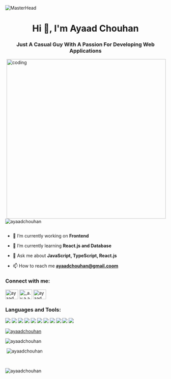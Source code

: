 ![MasterHead](https://live.staticflickr.com/65535/51350239267_54560763e6_b.jpg)
<!-- <img src="https://repository-images.githubusercontent.com/588181932/e36ec678-7984-4cdd-8e4c-a3932772ff8e" alt='coding'> -->

<h1 align="center">Hi 👋, I'm Ayaad Chouhan</h1>
<h3 align="center">Just A Casual Guy With A Passion For Developing Web Applications</h3>
<img align="right" width="500"  src="https://camo.githubusercontent.com/7de37139d0b4c1ce40865e799b446c0e963a3dd8fb68d239707237c40604fa3d/68747470733a2f2f63646e2e6472696262626c652e636f6d2f75736572732f3733303730332f73637265656e73686f74732f363538313234332f6176656e746f2e676966" alt="coding" >

<p align="left"> <img src="https://komarev.com/ghpvc/?username=ayaadchouhan&label=Profile%20views&color=0e75b6&style=flat" alt="ayaadchouhan" /> </p>

<p align="left"> <a href="https://twitter.com/" target="blank"><img src="https://img.shields.io/twitter/follow/?logo=twitter&style=for-the-badge" alt="" /></a> </p>

- 🔭 I’m currently working on **Frontend**

- 🌱 I’m currently learning **React.js and Database**

- 💬 Ask me about **JavaScript, TypeScript, React.js**

- 📫 How to reach me **ayaadchouhan@gmail.coom**

<h3 align="left">Connect with me:</h3>
<p align="left">
<a href="https://linkedin.com/in/ayaad chouhan" target="blank"><img align="center" src="https://raw.githubusercontent.com/rahuldkjain/github-profile-readme-generator/master/src/images/icons/Social/linked-in-alt.svg" alt="ayaad chouhan" height="30" width="40" /></a>
<a href="https://instagram.com/_a.y.a.a.d_ch" target="blank"><img align="center" src="https://raw.githubusercontent.com/rahuldkjain/github-profile-readme-generator/master/src/images/icons/Social/instagram.svg" alt="_a.y.a.a.d_ch" height="30" width="40" /></a>
<a href="https://www.leetcode.com/ayaad chouhan" target="blank"><img align="center" src="https://raw.githubusercontent.com/rahuldkjain/github-profile-readme-generator/master/src/images/icons/Social/leet-code.svg" alt="ayaad chouhan" height="30" width="40" /></a>
</p>

<h3 align="left">Languages and Tools:</h3>
<p>
<img src="https://img.shields.io/badge/javascript-%23323330.svg?style=for-the-badge&logo=javascript&logoColor=%23F7DF1E">
<img src="https://img.shields.io/badge/c-%2300599C.svg?style=for-the-badge&logo=c&logoColor=white">
<img src="https://img.shields.io/badge/css3-%231572B6.svg?style=for-the-badge&logo=css3&logoColor=white">
<img src="https://img.shields.io/badge/html5-%23E34F26.svg?style=for-the-badge&logo=html5&logoColor=white">
<img src="https://img.shields.io/badge/typescript-%23007ACC.svg?style=for-the-badge&logo=typescript&logoColor=white">
<img src="https://img.shields.io/badge/react-%2320232a.svg?style=for-the-badge&logo=react&logoColor=%2361DAFB">
<img src="https://img.shields.io/badge/jquery-%230769AD.svg?style=for-the-badge&logo=jquery&logoColor=white">
<img src="https://img.shields.io/badge/mysql-4479A1.svg?style=for-the-badge&logo=mysql&logoColor=white">
<img src="https://img.shields.io/badge/git-%23F05033.svg?style=for-the-badge&logo=git&logoColor=white">
<img src="https://img.shields.io/badge/github-%23121011.svg?style=for-the-badge&logo=github&logoColor=white">
<img src="https://img.shields.io/badge/express.js-%23404d59.svg?style=for-the-badge&logo=express&logoColor=%2361DAFB">
</p>


<p align="left"> <a href="https://github.com/ryo-ma/github-profile-trophy"><img src="https://github-profile-trophy.vercel.app/?username=ayaadchouhan" alt="ayaadchouhan" /></a> </p>
<p><img align="centre" src="https://github-readme-streak-stats.herokuapp.com/?user=ayaadchouhan&" alt="ayaadchouhan" /></p>
<p>&nbsp;<img align="centre" src="https://github-readme-stats.vercel.app/api?username=ayaadchouhan&show_icons=true&locale=en" alt="ayaadchouhan" /></p> <br/>

<p><img align="left" src="https://github-readme-stats.vercel.app/api/top-langs?username=ayaadchouhan&show_icons=true&locale=en&layout=compact" alt="ayaadchouhan" /></p>
